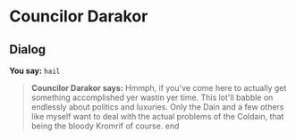 # Councilor Darakor
## Dialog

**You say:** `hail`



>**Councilor Darakor says:** Hmmph, if you've come here to actually get something accomplished yer wastin yer time. This lot'll babble on endlessly about politics and luxuries. Only the Dain and a few others like myself want to deal with the actual problems of the Coldain, that being the bloody Kromrif of course.
end
